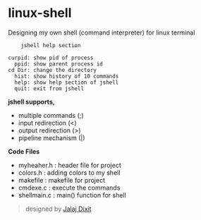 # linux-shell
Designing my own shell (command interpreter) for linux terminal

		jshell help section

	curpid: show pid of process
	  ppid: show parent process id
	cd Dir: change the directory
	  hist: show history of 10 commands
	  help: show help section of jshell
	  quit: exit from jshell

**jshell supports,**
  * multiple commands (;)
  * input redirection (<)
  * output redirection (>)
  * pipeline mechanism (|)

**Code Files**
* myheaher.h  : header file for project
* colors.h    : adding colors to my shell
* makefile    : makefile for project
* cmdexe.c    : execute the commands
* shellmain.c : main() function for shell

> designed by [Jalaj Dixit](https://github.com/jalajdixit)

